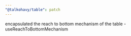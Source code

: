 ```yaml
---
"@talkohavy/table": patch
---
```


encapsulated the reach to bottom mechanism of the table - useReachToBottomMechanism
